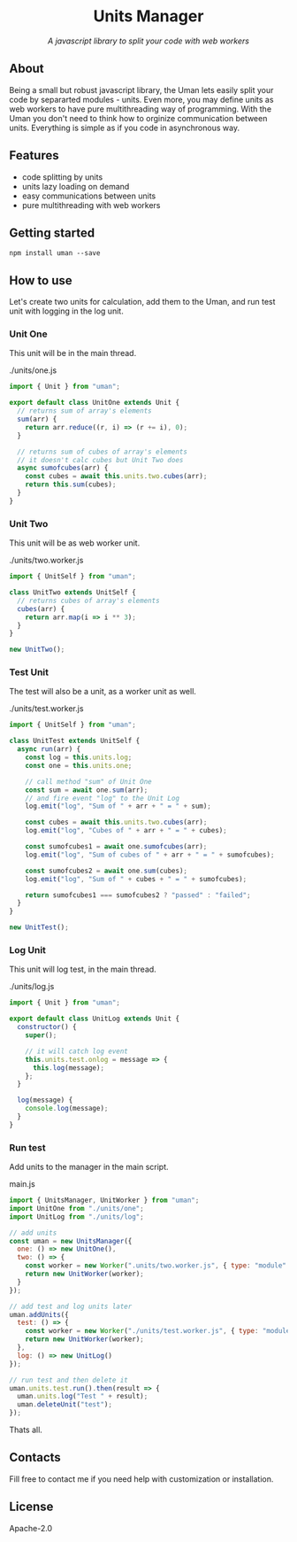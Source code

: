  <div align="center">
  <h1>Units Manager</h1>
  <p><i>A javascript library to split your code with web workers</i></p>
 
 <!--
 <a href="https://github.com/greorex/uman/actions"><img alt="Build Status" src="https://github.com/greorex/uman/workflows/Build/badge.svg?color=green" /></a> <a href="https://github.com/greorex/uman/actions"> <img alt="Publish Status" src="https://github.com/greorex/uman/workflows/Publish/badge.svg?color=green" /></a> <img src="https://api.dependabot.com/badges/status?host=github&repo=greorex/uman" />
-->
 </div>

## About

Being a small but robust javascript library, the Uman lets easily split your code by separarted modules - units. Even more, you may define units as web workers to have pure multithreading way of programming. With the Uman you don't need to think how to orginize communication between units. Everything is simple as if you code in asynchronous way.

## Features

- code splitting by units
- units lazy loading on demand
- easy communications between units
- pure multithreading with web workers

## Getting started

```
npm install uman --save
```

## How to use

Let's create two units for calculation, add them to the Uman, and run test unit with logging in the log unit.

### Unit One

This unit will be in the main thread.

./units/one.js

```javascript
import { Unit } from "uman";

export default class UnitOne extends Unit {
  // returns sum of array's elements
  sum(arr) {
    return arr.reduce((r, i) => (r += i), 0);
  }

  // returns sum of cubes of array's elements
  // it doesn't calc cubes but Unit Two does
  async sumofcubes(arr) {
    const cubes = await this.units.two.cubes(arr);
    return this.sum(cubes);
  }
}
```

### Unit Two

This unit will be as web worker unit.

./units/two.worker.js

```javascript
import { UnitSelf } from "uman";

class UnitTwo extends UnitSelf {
  // returns cubes of array's elements
  cubes(arr) {
    return arr.map(i => i ** 3);
  }
}

new UnitTwo();
```

### Test Unit

The test will also be a unit, as a worker unit as well.

./units/test.worker.js

```javascript
import { UnitSelf } from "uman";

class UnitTest extends UnitSelf {
  async run(arr) {
    const log = this.units.log;
    const one = this.units.one;

    // call method "sum" of Unit One
    const sum = await one.sum(arr);
    // and fire event "log" to the Unit Log
    log.emit("log", "Sum of " + arr + " = " + sum);

    const cubes = await this.units.two.cubes(arr);
    log.emit("log", "Cubes of " + arr + " = " + cubes);

    const sumofcubes1 = await one.sumofcubes(arr);
    log.emit("log", "Sum of cubes of " + arr + " = " + sumofcubes);

    const sumofcubes2 = await one.sum(cubes);
    log.emit("log", "Sum of " + cubes + " = " + sumofcubes);

    return sumofcubes1 === sumofcubes2 ? "passed" : "failed";
  }
}

new UnitTest();
```

### Log Unit

This unit will log test, in the main thread.

./units/log.js

```javascript
import { Unit } from "uman";

export default class UnitLog extends Unit {
  constructor() {
    super();

    // it will catch log event
    this.units.test.onlog = message => {
      this.log(message);
    };
  }

  log(message) {
    console.log(message);
  }
}
```

### Run test

Add units to the manager in the main script.

main.js

```javascript
import { UnitsManager, UnitWorker } from "uman";
import UnitOne from "./units/one";
import UnitLog from "./units/log";

// add units
const uman = new UnitsManager({
  one: () => new UnitOne(),
  two: () => {
    const worker = new Worker(".units/two.worker.js", { type: "module" });
    return new UnitWorker(worker);
  }
});

// add test and log units later
uman.addUnits({
  test: () => {
    const worker = new Worker("./units/test.worker.js", { type: "module" });
    return new UnitWorker(worker);
  },
  log: () => new UnitLog()
});

// run test and then delete it
uman.units.test.run().then(result => {
  uman.units.log("Test " + result);
  uman.deleteUnit("test");
});
```

Thats all.

## Contacts

Fill free to contact me if you need help with customization or installation.

## License

Apache-2.0
